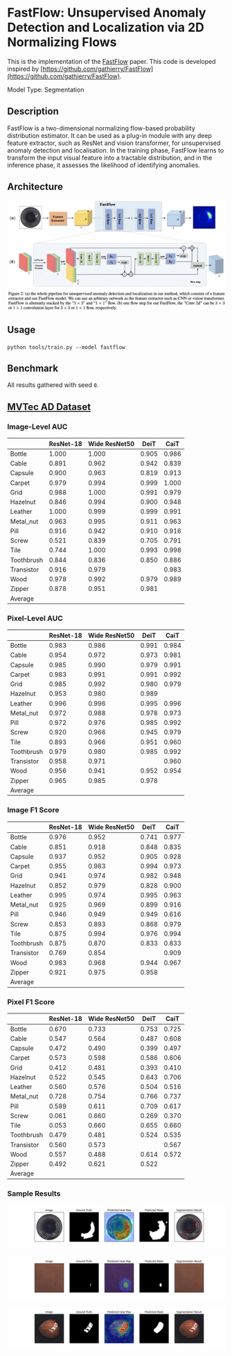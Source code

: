 # FastFlow: Unsupervised Anomaly Detection and Localization via 2D Normalizing Flows

This is the implementation of the [FastFlow](https://arxiv.org/abs/2111.07677) paper. This code is developed inspired by [https://github.com/gathierry/FastFlow](https://github.com/gathierry/FastFlow).

Model Type: Segmentation

## Description

FastFlow is a two-dimensional normalizing flow-based probability distribution estimator. It can be used as a plug-in module with any deep feature extractor, such as ResNet and vision transformer, for unsupervised anomaly detection and localisation. In the training phase, FastFlow learns to transform the input visual feature into a tractable distribution, and in the inference phase, it assesses the likelihood of identifying anomalies.

## Architecture

![FastFlow Architecture](../../../docs/source/images/fastflow/architecture.jpg "FastFlow Architecture")

## Usage

`python tools/train.py --model fastflow`

## Benchmark

All results gathered with seed `0`.

## [MVTec AD Dataset](https://www.mvtec.com/company/research/datasets/mvtec-ad)

### Image-Level AUC

|            | ResNet-18 | Wide ResNet50 | DeiT  | CaiT  |
| ---------- | --------- | ------------- | ----- | ----- |
| Bottle     | 1.000     | 1.000         | 0.905 | 0.986 |
| Cable      | 0.891     | 0.962         | 0.942 | 0.839 |
| Capsule    | 0.900     | 0.963         | 0.819 | 0.913 |
| Carpet     | 0.979     | 0.994         | 0.999 | 1.000 |
| Grid       | 0.988     | 1.000         | 0.991 | 0.979 |
| Hazelnut   | 0.846     | 0.994         | 0.900 | 0.948 |
| Leather    | 1.000     | 0.999         | 0.999 | 0.991 |
| Metal_nut  | 0.963     | 0.995         | 0.911 | 0.963 |
| Pill       | 0.916     | 0.942         | 0.910 | 0.916 |
| Screw      | 0.521     | 0.839         | 0.705 | 0.791 |
| Tile       | 0.744     | 1.000         | 0.993 | 0.998 |
| Toothbrush | 0.844     | 0.836         | 0.850 | 0.886 |
| Transistor | 0.916     | 0.979         |       | 0.983 |
| Wood       | 0.978     | 0.992         | 0.979 | 0.989 |
| Zipper     | 0.878     | 0.951         | 0.981 |       |
| Average    |           |               |       |       |


### Pixel-Level AUC

|            | ResNet-18 | Wide ResNet50 | DeiT  | CaiT  |
| ---------- | --------- | ------------- | ----- | ----- |
| Bottle     | 0.983     | 0.986         | 0.991 | 0.984 |
| Cable      | 0.954     | 0.972         | 0.973 | 0.981 |
| Capsule    | 0.985     | 0.990         | 0.979 | 0.991 |
| Carpet     | 0.983     | 0.991         | 0.991 | 0.992 |
| Grid       | 0.985     | 0.992         | 0.980 | 0.979 |
| Hazelnut   | 0.953     | 0.980         | 0.989 |       |
| Leather    | 0.996     | 0.996         | 0.995 | 0.996 |
| Metal_nut  | 0.972     | 0.988         | 0.978 | 0.973 |
| Pill       | 0.972     | 0.976         | 0.985 | 0.992 |
| Screw      | 0.920     | 0.966         | 0.945 | 0.979 |
| Tile       | 0.893     | 0.966         | 0.951 | 0.960 |
| Toothbrush | 0.979     | 0.980         | 0.985 | 0.992 |
| Transistor | 0.958     | 0.971         |       | 0.960 |
| Wood       | 0.956     | 0.941         | 0.952 | 0.954 |
| Zipper     | 0.965     | 0.985         | 0.978 |       |
| Average    |           |               |       |       |



### Image F1 Score
|            | ResNet-18 | Wide ResNet50 | DeiT  | CaiT  |
| ---------- | --------- | ------------- | ----- | ----- |
| Bottle     | 0.976     | 0.952         | 0.741 | 0.977 |
| Cable      | 0.851     | 0.918         | 0.848 | 0.835 |
| Capsule    | 0.937     | 0.952         | 0.905 | 0.928 |
| Carpet     | 0.955     | 0.983         | 0.994 | 0.973 |
| Grid       | 0.941     | 0.974         | 0.982 | 0.948 |
| Hazelnut   | 0.852     | 0.979         | 0.828 | 0.900 |
| Leather    | 0.995     | 0.974         | 0.995 | 0.963 |
| Metal_nut  | 0.925     | 0.969         | 0.899 | 0.916 |
| Pill       | 0.946     | 0.949         | 0.949 | 0.616 |
| Screw      | 0.853     | 0.893         | 0.868 | 0.979 |
| Tile       | 0.875     | 0.994         | 0.976 | 0.994 |
| Toothbrush | 0.875     | 0.870         | 0.833 | 0.833 |
| Transistor | 0.769     | 0.854         |       | 0.909 |
| Wood       | 0.983     | 0.968         | 0.944 | 0.967 |
| Zipper     | 0.921     | 0.975         | 0.958 |       |
| Average    |           |               |       |       |

### Pixel F1 Score
|            | ResNet-18 | Wide ResNet50 | DeiT  | CaiT  |
| ---------- | --------- | ------------- | ----- | ----- |
| Bottle     | 0.670     | 0.733         | 0.753 | 0.725 |
| Cable      | 0.547     | 0.564         | 0.487 | 0.608 |
| Capsule    | 0.472     | 0.490         | 0.399 | 0.497 |
| Carpet     | 0.573     | 0.598         | 0.586 | 0.606 |
| Grid       | 0.412     | 0.481         | 0.393 | 0.410 |
| Hazelnut   | 0.522     | 0.545         | 0.643 | 0.706 |
| Leather    | 0.560     | 0.576         | 0.504 | 0.516 |
| Metal_nut  | 0.728     | 0.754         | 0.766 | 0.737 |
| Pill       | 0.589     | 0.611         | 0.709 | 0.617 |
| Screw      | 0.061     | 0.660         | 0.269 | 0.370 |
| Tile       | 0.053     | 0.660         | 0.655 | 0.660 |
| Toothbrush | 0.479     | 0.481         | 0.524 | 0.535 |
| Transistor | 0.560     | 0.573         |       | 0.567 |
| Wood       | 0.557     | 0.488         | 0.614 | 0.572 |
| Zipper     | 0.492     | 0.621         | 0.522 |       |
| Average    |           |               |       |       |


### Sample Results

![Sample Result 1](../../../docs/source/images/fastflow/results/0.png "Sample Result 1")

![Sample Result 2](../../../docs/source/images/fastflow/results/1.png "Sample Result 2")

![Sample Result 3](../../../docs/source/images/fastflow/results/2.png "Sample Result 3")
